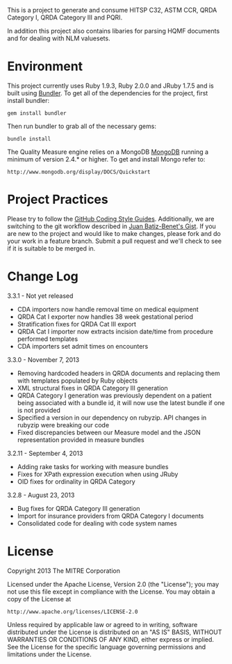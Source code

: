 This is a project to generate and consume HITSP C32, ASTM CCR, QRDA Category I, QRDA Category III and PQRI.

In addition this project also contains libaries for parsing HQMF documents and for dealing with NLM valuesets.

Environment
===========

This project currently uses Ruby 1.9.3, Ruby 2.0.0 and JRuby 1.7.5 and is built using [Bundler](http://gembundler.com/). To get all of the dependencies for the project, first install bundler:

    gem install bundler

Then run bundler to grab all of the necessary gems:

    bundle install

The Quality Measure engine relies on a MongoDB [MongoDB](http://www.mongodb.org/) running a minimum of version 2.4.* or higher.  To get and install Mongo refer to:

    http://www.mongodb.org/display/DOCS/Quickstart

Project Practices
=================

Please try to follow the [GitHub Coding Style Guides](https://github.com/styleguide). Additionally, we are switching to the git workflow described in [Juan Batiz-Benet's Gist](https://gist.github.com/jbenet/ee6c9ac48068889b0912). If you are new to the project and would like to make changes, please fork and do your work in a feature branch. Submit a pull request and we'll check to see if it is suitable to be merged in.

Change Log
==========

3.3.1 - Not yet released

* CDA importers now handle removal time on medical equipment
* QRDA Cat I exporter now handles 38 week gestational period
* Stratification fixes for QRDA Cat III export
* QRDA Cat I importer now extracts incision date/time from procedure performed templates
* CDA importers set admit times on encounters

3.3.0 - November 7, 2013

* Removing hardcoded headers in QRDA documents and replacing them with templates populated by Ruby objects
* XML structural fixes in QRDA Category III generation
* QRDA Category I generation was previously dependent on a patient being associated with a bundle id, it will now use the latest bundle if one is not provided
* Specified a version in our dependency on rubyzip. API changes in rubyzip were breaking our code
* Fixed discrepancies between our Measure model and the JSON representation provided in measure bundles

3.2.11 - September 4, 2013

* Adding rake tasks for working with measure bundles
* Fixes for XPath expression execution when using JRuby
* OID fixes for ordinality in QRDA Category 

3.2.8 - August 23, 2013

* Bug fixes for QRDA Category III generation
* Import for insurance providers from QRDA Category I documents
* Consolidated code for dealing with code system names

License
=======

Copyright 2013 The MITRE Corporation

Licensed under the Apache License, Version 2.0 (the "License");
you may not use this file except in compliance with the License.
You may obtain a copy of the License at

    http://www.apache.org/licenses/LICENSE-2.0

Unless required by applicable law or agreed to in writing, software
distributed under the License is distributed on an "AS IS" BASIS,
WITHOUT WARRANTIES OR CONDITIONS OF ANY KIND, either express or implied.
See the License for the specific language governing permissions and
limitations under the License.
